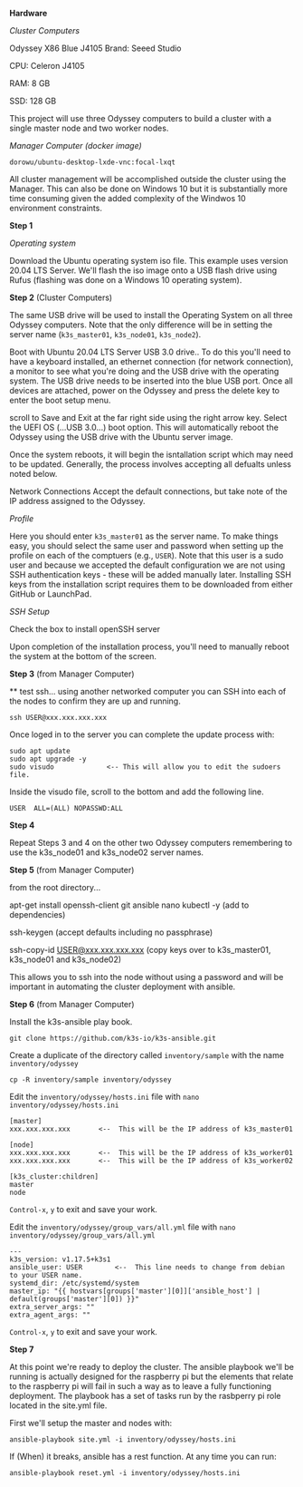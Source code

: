 **Hardware**

*Cluster Computers*

Odyssey X86 Blue J4105
Brand:  Seeed Studio

CPU:    Celeron J4105

RAM:    8 GB

SSD:    128 GB

This project will use three Odyssey computers to build a cluster with a single master node and two worker nodes.

*Manager Computer (docker image)*

`dorowu/ubuntu-desktop-lxde-vnc:focal-lxqt`

All cluster management will be accomplished outside the cluster using the Manager.  This can also be done on Windows 10 but it is substantially more time consuming given the added complexity of the Windwos 10 environment constraints.

**Step 1**

*Operating system*

Download the Ubuntu operating system iso file.  This example uses version 20.04 LTS Server.  We'll flash the iso image onto a USB flash drive using Rufus (flashing was done on a Windows 10 operating system).

**Step 2** (Cluster Computers)

The same USB drive will be used to install the Operating System on all three Odyssey computers.  Note that the only difference will be in setting the server name (`k3s_master01`, `k3s_node01`, `k3s_node2`).

Boot with Ubuntu 20.04 LTS Server USB 3.0 drive..  To do this you'll need to have a keyboard installed, an ethernet connection (for network connection), a monitor to see what you're doing and the USB drive with the operating system.  The USB drive needs to be inserted into the blue USB port.  Once all devices are attached, power on the Odyssey and press the delete key to enter the boot setup menu.

scroll to Save and Exit at the far right side using the right arrow key.  Select the UEFI OS (...USB 3.0...) boot option.  This will automatically reboot the Odyssey using the USB drive with the Ubuntu server image.

Once the system reboots, it will begin the isntallation script which may need to be updated.  Generally, the process involves accepting all defualts unless noted below.

Network Connections
Accept the default connections, but take note of the IP address assigned to the Odyssey.

*Profile*

Here you should enter `k3s_master01` as the server name.  To make things easy, you should select the same user and password when setting up the profile on each of the comptuers (e.g., `USER`).  Note that this user is a sudo user and because we accepted the default configuration we are not using SSH authentication keys - these will be added manually later.  Installing SSH keys from the installation script requires them to be downloaded from either GitHub or LaunchPad.

*SSH Setup*

Check the box to install openSSH server

Upon completion of the installation process, you'll need to manually reboot the system at the bottom of the screen.

**Step 3** (from Manager Computer)

** test ssh...
using another networked computer you can SSH into each of the nodes to confirm they are up and running.

`ssh USER@xxx.xxx.xxx.xxx`

Once loged in to the server you can complete the update process with:

```
sudo apt update
sudo apt upgrade -y
sudo visudo             <-- This will allow you to edit the sudoers file.  
```

Inside the visudo file, scroll to the bottom and add the following line.

`USER  ALL=(ALL) NOPASSWD:ALL`

**Step 4**

Repeat Steps 3 and 4 on the other two Odyssey computers remembering to use the k3s_node01 and k3s_node02 server names.

**Step 5** (from Manager Computer)

from the root directory...  

apt-get install openssh-client git ansible nano kubectl -y (add to dependencies)

ssh-keygen (accept defaults including no passphrase)

ssh-copy-id USER@xxx.xxx.xxx.xxx (copy keys over to k3s_master01, k3s_node01 and k3s_node02)

This allows you to ssh into the node without using a password and will be important in automating the cluster deployment with ansible.

**Step 6** (from Manager Computer) 

Install the k3s-ansible play book.

`git clone https://github.com/k3s-io/k3s-ansible.git`

Create a duplicate of the directory called `inventory/sample` with the name `inventory/odyssey`

`cp -R inventory/sample inventory/odyssey`

Edit the `inventory/odyssey/hosts.ini` file with `nano inventory/odyssey/hosts.ini`

```
[master]
xxx.xxx.xxx.xxx       <--  This will be the IP address of k3s_master01

[node]
xxx.xxx.xxx.xxx       <--  This will be the IP address of k3s_worker01
xxx.xxx.xxx.xxx       <--  This will be the IP address of k3s_worker02

[k3s_cluster:children]
master
node
```

`Control-x`, `y` to exit and save your work.

Edit the `inventory/odyssey/group_vars/all.yml` file with `nano inventory/odyssey/group_vars/all.yml`

```
---
k3s_version: v1.17.5+k3s1
ansible_user: USER        <--  This line needs to change from debian to your USER name.
systemd_dir: /etc/systemd/system
master_ip: "{{ hostvars[groups['master'][0]]['ansible_host'] | default(groups['master'][0]) }}"
extra_server_args: ""
extra_agent_args: ""
```

`Control-x`, `y` to exit and save your work.

**Step 7**

At this point we're ready to deploy the cluster.  The ansible playbook we'll be running is actually designed for the raspberry pi but the elements that relate to the raspberry pi will fail in such a way as to leave a fully functioning deployment.  The playbook has a set of tasks run by the rasbperry pi role located in the site.yml file.  

First we'll setup the master and nodes with:

`ansible-playbook site.yml -i inventory/odyssey/hosts.ini`



If (When) it breaks, ansible has a rest function.  At any time you can run:

`ansible-playbook reset.yml -i inventory/odyssey/hosts.ini`
